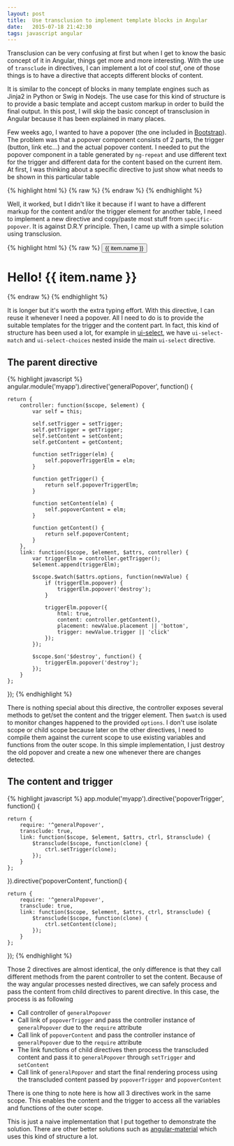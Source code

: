 ```yaml
---
layout: post
title:  Use transclusion to implement template blocks in Angular
date:   2015-07-18 21:42:30
tags: javascript angular
---
```


Transclusion can be very confusing at first but when I get to know the basic concept of it in Angular, things get more and more interesting. With the use of `transclude` in directives, I can implement a lot of cool stuf, one of those things is to have a directive that accepts different blocks of content.

It is similar to the concept of blocks in many template engines such as  Jinja2 in Python or Swig in Nodejs. The use case for this kind of structure is to provide a basic template and accept custom markup in order to build the final output. In this post, I will skip the basic concept of transclusion in Angular because it has been explained in many places.

Few weeks ago, I wanted to have a popover (the one included in [Bootstrap](http://getbootstrap.com/javascript/#popovers)). The problem was that a popover component consists of 2 parts, the trigger (button, link etc...) and the actual popover content. I needed to put the popover component in a table generated by `ng-repeat` and use different text for the trigger and different data for the content based on the current item. At first, I was thinking about a specific directive to just show what needs to be shown in this particular table

{% highlight html %}
{% raw  %}
<specific-popover trigger-text="{{ item.name }}"
                  content-text="{{ item.name }}">
</specific-popover>
{% endraw  %}
{% endhighlight %}

Well, it worked, but I didn't like it because if I want to have a different markup for the content and/or the trigger element for another table, I need to implement a new directive and copy/paste most stuff from `specific-popover`. It is against D.R.Y principle. Then, I came up with a simple solution using transclusion.

{% highlight html %}
{% raw  %}
<general-popover>
    <popover-trigger><button class="btn btn-primary btn-xs">{{ item.name }}</button></popover-trigger>
    <popover-content>
        <h1>Hello! {{ item.name }}</h1>
    </popover-content>
</general-popover>
{% endraw  %}
{% endhighlight %}

It is longer but it's worth the extra typing effort. With this directive, I can reuse it whenever I need a popover. All I need to do is to provide the suitable templates for the trigger and the content part. In fact, this kind of structure has been used a lot, for example in [ui-select](https://github.com/angular-ui/ui-select), we have `ui-select-match` and `ui-select-choices` nested inside the main `ui-select` directive.

## The parent directive

{% highlight javascript %}
angular.module('myapp').directive('generalPopover', function() {

    return {
        controller: function($scope, $element) {
            var self = this;

            self.setTrigger = setTrigger;
            self.getTrigger = getTrigger;
            self.setContent = setContent;
            self.getContent = getContent;

            function setTrigger(elm) {
                self.popoverTriggerElm = elm;
            }

            function getTrigger() {
                return self.popoverTriggerElm;
            }

            function setContent(elm) {
                self.popoverContent = elm;
            }

            function getContent() {
                return self.popoverContent;
            }
        },
        link: function($scope, $element, $attrs, controller) {
            var triggerElm = controller.getTrigger();
            $element.append(triggerElm);

            $scope.$watch($attrs.options, function(newValue) {
                if (triggerElm.popover) {
                    triggerElm.popover('destroy');
                }

                triggerElm.popover({
                    html: true,
                    content: controller.getContent(),
                    placement: newValue.placement || 'bottom',
                    trigger: newValue.trigger || 'click'
                });
            });

            $scope.$on('$destroy', function() {
                triggerElm.popover('destroy');
            });
        }
    };

});
{% endhighlight %}

There is nothing special about this directive, the controller exposes several methods to get/set the content and the trigger element. Then `$watch` is used to monitor changes happened to the provided `options`. I don't use isolate scope or child scope because later on the other directives, I need to compile them against the current scope to use existing variables and functions from the outer scope. In this simple implementation, I just destroy the old popover and create a new one whenever there are changes detected.

## The content and trigger

{% highlight javascript %}
app.module('myapp').directive('popoverTrigger', function() {

    return {
        require: '^generalPopover',
        transclude: true,
        link: function($scope, $element, $attrs, ctrl, $transclude) {
            $transclude($scope, function(clone) {
                ctrl.setTrigger(clone);
            });
        }
    };

}).directive('popoverContent', function() {

    return {
        require: '^generalPopover',
        transclude: true,
        link: function($scope, $element, $attrs, ctrl, $transclude) {
            $transclude($scope, function(clone) {
                ctrl.setContent(clone);
            });
        }
    };

});
{% endhighlight %}

Those 2 directives are almost identical, the only difference is that they call different methods from the parent controller to set the content. Because of the way angular processes nested directives, we can safely process and pass the content from child directives to parent directive. In this case, the process is as following

- Call controller of `generalPopover`
- Call link of `popoverTrigger` and pass the controller instance of `generalPopover` due to the `require` attribute
- Call link of `popoverContent` and pass the controller instance of `generalPopover` due to the `require` attribute
- The link functions of child directives then process the transcluded content and pass it to `generalPopover` through `setTrigger` and `setContent`
- Call link of `generalPopover` and start the final rendering process using the transcluded content passed by `popoverTrigger` and `popoverContent`

There is one thing to note here is how all 3 directives work in the same scope. This enables the content and the trigger to access all the variables and functions of the outer scope.

This is just a naive implementation that I put together to demonstrate the solution. There are other better solutions such as [angular-material](https://material.angularjs.org/latest/#/) which uses this kind of structure a lot.